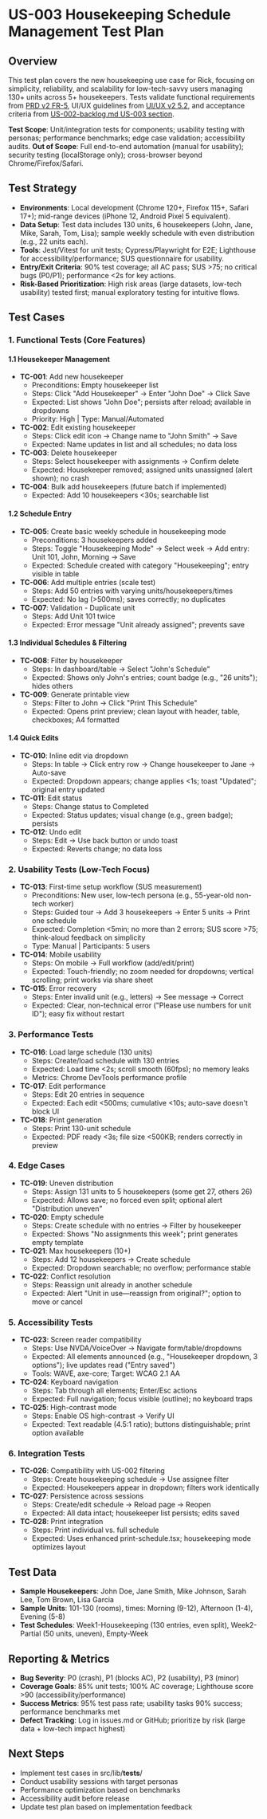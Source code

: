 # US-003 Housekeeping Schedule Management Test Plan

## Overview
This test plan covers the new housekeeping use case for Rick, focusing on simplicity, reliability, and scalability for low-tech-savvy users managing 130+ units across 5+ housekeepers. Tests validate functional requirements from [PRD v2 FR-5](PRD/v2/functional-requirements.md#315-housekeeping-schedule-management-fr-5-us-003), UI/UX guidelines from [UI/UX v2 5.2](PRD/v2/ui-ux-design.md#52-housekeeping-specific-uiux-us-003-extensions), and acceptance criteria from [US-002-backlog.md US-003 section](US-002-backlog.md#us-003-housekeeping-schedule-management-for-rick-new-use-case).

**Test Scope**: Unit/integration tests for components; usability testing with personas; performance benchmarks; edge case validation; accessibility audits.
**Out of Scope**: Full end-to-end automation (manual for usability); security testing (localStorage only); cross-browser beyond Chrome/Firefox/Safari.

## Test Strategy
- **Environments**: Local development (Chrome 120+, Firefox 115+, Safari 17+); mid-range devices (iPhone 12, Android Pixel 5 equivalent).
- **Data Setup**: Test data includes 130 units, 6 housekeepers (John, Jane, Mike, Sarah, Tom, Lisa); sample weekly schedule with even distribution (e.g., 22 units each).
- **Tools**: Jest/Vitest for unit tests; Cypress/Playwright for E2E; Lighthouse for accessibility/performance; SUS questionnaire for usability.
- **Entry/Exit Criteria**: 90% test coverage; all AC pass; SUS >75; no critical bugs (P0/P1); performance <2s for key actions.
- **Risk-Based Prioritization**: High risk areas (large datasets, low-tech usability) tested first; manual exploratory testing for intuitive flows.

## Test Cases

### 1. Functional Tests (Core Features)

#### 1.1 Housekeeper Management
- **TC-001**: Add new housekeeper
  - Preconditions: Empty housekeeper list
  - Steps: Click "Add Housekeeper" → Enter "John Doe" → Click Save
  - Expected: List shows "John Doe"; persists after reload; available in dropdowns
  - Priority: High | Type: Manual/Automated
- **TC-002**: Edit existing housekeeper
  - Steps: Click edit icon → Change name to "John Smith" → Save
  - Expected: Name updates in list and all schedules; no data loss
- **TC-003**: Delete housekeeper
  - Steps: Select housekeeper with assignments → Confirm delete
  - Expected: Housekeeper removed; assigned units unassigned (alert shown); no crash
- **TC-004**: Bulk add housekeepers (future batch if implemented)
  - Expected: Add 10 housekeepers <30s; searchable list

#### 1.2 Schedule Entry
- **TC-005**: Create basic weekly schedule in housekeeping mode
  - Preconditions: 3 housekeepers added
  - Steps: Toggle "Housekeeping Mode" → Select week → Add entry: Unit 101, John, Morning → Save
  - Expected: Schedule created with category "Housekeeping"; entry visible in table
- **TC-006**: Add multiple entries (scale test)
  - Steps: Add 50 entries with varying units/housekeepers/times
  - Expected: No lag (>500ms); saves correctly; no duplicates
- **TC-007**: Validation - Duplicate unit
  - Steps: Add Unit 101 twice
  - Expected: Error message "Unit already assigned"; prevents save

#### 1.3 Individual Schedules & Filtering
- **TC-008**: Filter by housekeeper
  - Steps: In dashboard/table → Select "John's Schedule"
  - Expected: Shows only John's entries; count badge (e.g., "26 units"); hides others
- **TC-009**: Generate printable view
  - Steps: Filter to John → Click "Print This Schedule"
  - Expected: Opens print preview; clean layout with header, table, checkboxes; A4 formatted

#### 1.4 Quick Edits
- **TC-010**: Inline edit via dropdown
  - Steps: In table → Click entry row → Change housekeeper to Jane → Auto-save
  - Expected: Dropdown appears; change applies <1s; toast "Updated"; original entry updated
- **TC-011**: Edit status
  - Steps: Change status to Completed
  - Expected: Status updates; visual change (e.g., green badge); persists
- **TC-012**: Undo edit
  - Steps: Edit → Use back button or undo toast
  - Expected: Reverts change; no data loss

### 2. Usability Tests (Low-Tech Focus)
- **TC-013**: First-time setup workflow (SUS measurement)
  - Preconditions: New user, low-tech persona (e.g., 55-year-old non-tech worker)
  - Steps: Guided tour → Add 3 housekeepers → Enter 5 units → Print one schedule
  - Expected: Completion <5min; no more than 2 errors; SUS score >75; think-aloud feedback on simplicity
  - Type: Manual | Participants: 5 users
- **TC-014**: Mobile usability
  - Steps: On mobile → Full workflow (add/edit/print)
  - Expected: Touch-friendly; no zoom needed for dropdowns; vertical scrolling; print works via share sheet
- **TC-015**: Error recovery
  - Steps: Enter invalid unit (e.g., letters) → See message → Correct
  - Expected: Clear, non-technical error ("Please use numbers for unit ID"); easy fix without restart

### 3. Performance Tests
- **TC-016**: Load large schedule (130 units)
  - Steps: Create/load schedule with 130 entries
  - Expected: Load time <2s; scroll smooth (60fps); no memory leaks
  - Metrics: Chrome DevTools performance profile
- **TC-017**: Edit performance
  - Steps: Edit 20 entries in sequence
  - Expected: Each edit <500ms; cumulative <10s; auto-save doesn't block UI
- **TC-018**: Print generation
  - Steps: Print 130-unit schedule
  - Expected: PDF ready <3s; file size <500KB; renders correctly in preview

### 4. Edge Cases
- **TC-019**: Uneven distribution
  - Steps: Assign 131 units to 5 housekeepers (some get 27, others 26)
  - Expected: Allows save; no forced even split; optional alert "Distribution uneven"
- **TC-020**: Empty schedule
  - Steps: Create schedule with no entries → Filter by housekeeper
  - Expected: Shows "No assignments this week"; print generates empty template
- **TC-021**: Max housekeepers (10+)
  - Steps: Add 12 housekeepers → Create schedule
  - Expected: Dropdown searchable; no overflow; performance stable
- **TC-022**: Conflict resolution
  - Steps: Reassign unit already in another schedule
  - Expected: Alert "Unit in use—reassign from original?"; option to move or cancel

### 5. Accessibility Tests
- **TC-023**: Screen reader compatibility
  - Steps: Use NVDA/VoiceOver → Navigate form/table/dropdowns
  - Expected: All elements announced (e.g., "Housekeeper dropdown, 3 options"); live updates read ("Entry saved")
  - Tools: WAVE, axe-core; Target: WCAG 2.1 AA
- **TC-024**: Keyboard navigation
  - Steps: Tab through all elements; Enter/Esc actions
  - Expected: Full navigation; focus visible (outline); no keyboard traps
- **TC-025**: High-contrast mode
  - Steps: Enable OS high-contrast → Verify UI
  - Expected: Text readable (4.5:1 ratio); buttons distinguishable; print option available

### 6. Integration Tests
- **TC-026**: Compatibility with US-002 filtering
  - Steps: Create housekeeping schedule → Use assignee filter
  - Expected: Housekeepers appear in dropdown; filters work identically
- **TC-027**: Persistence across sessions
  - Steps: Create/edit schedule → Reload page → Reopen
  - Expected: All data intact; housekeeper list persists; edits saved
- **TC-028**: Print integration
  - Steps: Print individual vs. full schedule
  - Expected: Uses enhanced print-schedule.tsx; housekeeping mode optimizes layout

## Test Data
- **Sample Housekeepers**: John Doe, Jane Smith, Mike Johnson, Sarah Lee, Tom Brown, Lisa Garcia
- **Sample Units**: 101-130 (rooms), times: Morning (9-12), Afternoon (1-4), Evening (5-8)
- **Test Schedules**: Week1-Housekeeping (130 entries, even split), Week2-Partial (50 units, uneven), Empty-Week

## Reporting & Metrics
- **Bug Severity**: P0 (crash), P1 (blocks AC), P2 (usability), P3 (minor)
- **Coverage Goals**: 85% unit tests; 100% AC coverage; Lighthouse score >90 (accessibility/performance)
- **Success Metrics**: 95% test pass rate; usability tasks 90% success; performance benchmarks met
- **Defect Tracking**: Log in issues.md or GitHub; prioritize by risk (large data + low-tech impact highest)

## Next Steps
- Implement test cases in src/lib/__tests__/
- Conduct usability sessions with target personas
- Performance optimization based on benchmarks
- Accessibility audit before release
- Update test plan based on implementation feedback